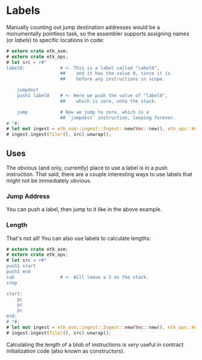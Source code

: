 # Labels

Manually counting out jump destination addresses would be a monumentally pointless task, so the assembler supports assigning names (or _labels_) to specific locations in code:

```rust
# extern crate etk_asm;
# extern crate etk_ops;
# let src = r#"
label0:             # <- This is a label called "label0",
                    ##    and it has the value 0, since it is
                    ##    before any instructions in scope.

    jumpdest
    push1 label0    # <- Here we push the value of "label0",
                    ##    which is zero, onto the stack.

    jump            # Now we jump to zero, which is a
                    ## `jumpdest` instruction, looping forever.
# "#;
# let mut ingest = etk_asm::ingest::Ingest::new(Vec::new(), etk_ops::HardFork::Cancun);
# ingest.ingest(file!(), src).unwrap();
```

## Uses

The obvious (and only, currently) place to use a label is in a push instruction. That said, there are a couple interesting ways to use labels that might not be immediately obvious.

### Jump Address

You can push a label, then jump to it like in the above example.

### Length

That's not all! You can also use labels to calculate lengths:

```rust
# extern crate etk_asm;
# extern crate etk_ops;
# let src = r#"
push1 start
push1 end
sub                 # <- Will leave a 3 on the stack.
stop

start:
    pc
    pc
    pc
end:
# "#;
# let mut ingest = etk_asm::ingest::Ingest::new(Vec::new(), etk_ops::HardFork::Cancun);
# ingest.ingest(file!(), src).unwrap();
```

Calculating the length of a blob of instructions is _very_ useful in contract initialization code (also known as constructors).
